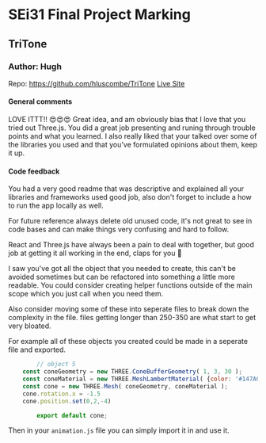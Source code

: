 # SEi31 Final Project Marking

## TriTone
### Author: Hugh
Repo: https://github.com/hluscombe/TriTone
[Live Site](https://hluscombe.github.io/TriTone/)

#### General comments
LOVE ITTT!! 😍😍😍
Great idea, and am obviously bias that I love that you tried out Three.js.
You did a great job presenting and runing through trouble points and what you learned. I also really liked that your talked over some of the libraries you used and that you've formulated opinions about them, keep it up.


#### Code feedback
You had a very good readme that was descriptive and explained all your libraries and frameworks used good job, also don't forget to include a how to run the app locally as well.

For future reference always delete old unused code, it's not great to see in code bases and can make things very confusing and hard to follow.

React and Three.js have always been a pain to deal with together, but good job at getting it all working in the end, claps for you 👏

I saw you've got all the object that you needed to create, this can't be avoided sometimes but can be refactored into something a little more readable.
You could consider creating helper functions outside of the main scope which you just call when you need them.

Also consider moving some of these into seperate files to break down the complexity in the file. files getting longer than 250-350 are what start to get very bloated.

For example all of these objects you created could be made in a seperate file and exported.
```js
		// object 5
    const coneGeometry = new THREE.ConeBufferGeometry( 1, 3, 30 );
    const coneMaterial = new THREE.MeshLambertMaterial( {color: '#147ACC', wireframe: false} );
    const cone = new THREE.Mesh( coneGeometry, coneMaterial );
    cone.rotation.x = -1.5
    cone.position.set(0,2,-4)

		export default cone;
```

Then in your `animation.js` file you can simply import it in and use it.
